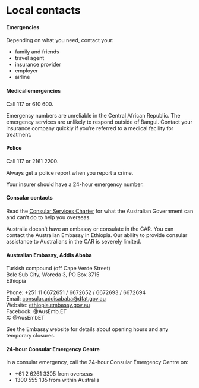 # Local contacts

#### Emergencies

Depending on what you need, contact your:

* family and friends
* travel agent
* insurance provider
* employer
* airline

#### Medical emergencies

Call 117 or 610 600.

Emergency numbers are unreliable in the Central African Republic. The emergency services are unlikely to respond outside of Bangui. Contact your insurance company quickly if you’re referred to a medical facility for treatment.

#### Police

Call 117 or 2161 2200.

Always get a police report when you report a crime.

Your insurer should have a 24-hour emergency number.

#### Consular contacts

Read the [Consular Services Charter](/consular-services/consular-services-charter "Consular Services Charter") for what the Australian Government can and can’t do to help you overseas.

Australia doesn't have an embassy or consulate in the CAR. You can contact the Australian Embassy in Ethiopia. Our ability to provide consular assistance to Australians in the CAR is severely limited.

#### Australian Embassy, Addis Ababa

Turkish compound (off Cape Verde Street)   
Bole Sub City, Woreda 3, PO Box 3715  
Ethiopia  
  
Phone: +251 11 6672651 / 6672652 / 6672693 / 6672694   
Email: [consular.addisababa@dfat.gov.au](mailto:adba.consular@dfat.gov.au)  
Website: [ethiopia.embassy.gov.au](http://www.ethiopia.embassy.gov.au/)  
Facebook: @AusEmb.ET  
X: @AusEmbET

See the Embassy website for details about opening hours and any temporary closures.

#### 24-hour Consular Emergency Centre

In a consular emergency, call the 24-hour Consular Emergency Centre on:

* +61 2 6261 3305 from overseas
* 1300 555 135 from within Australia